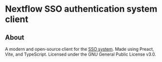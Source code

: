 # Nextflow SSO authentication system client
## About
A modern and open-source client for the [SSO system](https://github.com/Nextflow-Cloud/sso-system). Made using Preact, Vite, and TypeScript. Licensed under the GNU General Public License v3.0.
